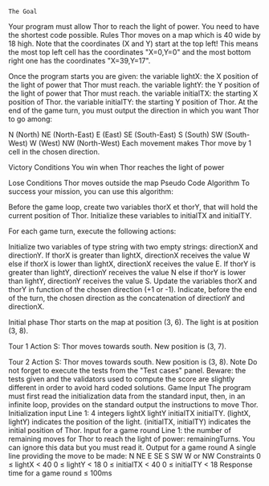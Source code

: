 	The Goal
Your program must allow Thor to reach the light of power. You need to have the shortest code possible.
 	Rules
Thor moves on a map which is 40 wide by 18 high. Note that the coordinates (X and Y) start at the top left! This means the most top left cell has the coordinates "X=0,Y=0" and the most bottom right one has the coordinates "X=39,Y=17".

Once the program starts you are given:
the variable lightX: the X position of the light of power that Thor must reach.
the variable lightY: the Y position of the light of power that Thor must reach.
the variable initialTX: the starting X position of Thor.
the variable initialTY: the starting Y position of Thor.
At the end of the game turn, you must output the direction in which you want Thor to go among:
	
N (North)
NE (North-East)
E (East)
SE (South-East)
S (South)
SW (South-West)
W (West)
NW (North-West)
Each movement makes Thor move by 1 cell in the chosen direction.
 
 
Victory Conditions
You win when Thor reaches the light of power
 
Lose Conditions
Thor moves outside the map
 	Pseudo Code Algorithm
To success your mission, you can use this algorithm:

 
Before the game loop, create two variables thorX et thorY, that will hold the current position of Thor. Initialize these variables to initialTX and initialTY.

 
For each game turn, execute the following actions:

Initialize two variables of type string with two empty strings: directionX and directionY.
If thorX is greater than lightX, directionX receives the value W else if thorX is lower than lightX, directionX receives the value E.
If thorY is greater than lightY, directionY receives the value N else if thorY is lower than lightY, directionY receives the value S.
Update the variables thorX and thorY in function of the chosen direction (+1 or -1).
Indicate, before the end of the turn, the chosen direction as the concatenation of directionY and directionX.

Initial phase
Thor starts on the map at position (3, 6). The light is at position (3, 8).

Tour 1
Action S: Thor moves towards south.
New position is (3, 7).

Tour 2
Action S: Thor moves towards south.
New position is (3, 8).
 	Note
Do not forget to execute the tests from the "Test cases" panel.
Beware: the tests given and the validators used to compute the score are slightly different in order to avoid hard coded solutions.
 	Game Input
The program must first read the initialization data from the standard input, then, in an infinite loop, provides on the standard output the instructions to move Thor.
Initialization input
Line 1: 4 integers lightX lightY initialTX initialTY. (lightX, lightY) indicates the position of the light. (initialTX, initialTY) indicates the initial position of Thor.
Input for a game round
Line 1: the number of remaining moves for Thor to reach the light of power: remainingTurns. You can ignore this data but you must read it.
Output for a game round
A single line providing the move to be made: N NE E SE S SW W or NW
Constraints
0 ≤ lightX < 40
0 ≤ lightY < 18
0 ≤ initialTX < 40
0 ≤ initialTY < 18
Response time for a game round ≤ 100ms